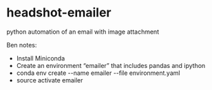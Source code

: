# headshot-emailer
python automation of an email with image attachment

Ben notes:
* Install Miniconda
* Create an environment “emailer” that includes pandas and ipython
* conda env create --name emailer --file environment.yaml
* source activate emailer
